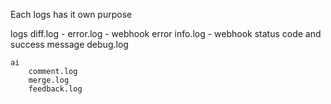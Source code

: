 Each logs has it own purpose


logs
	diff.log - 
	error.log - webhook error
	info.log - webhook status code and success message
	debug.log
	
	ai
		comment.log
		merge.log
		feedback.log
	